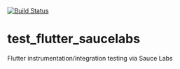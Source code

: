 [![Build Status](https://travis-ci.com/mmcc007/test_flutter_saucelabs.svg?branch=master)](https://travis-ci.com/mmcc007/test_flutter_saucelabs)

# test_flutter_saucelabs
Flutter instrumentation/integration testing via Sauce Labs
